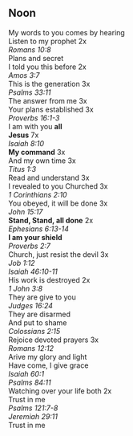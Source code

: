## Noon

My words to you comes by hearing  
Listen to my prophet 2x  
_Romans 10:8_  
Plans and secret  
I told you this before 2x  
_Amos 3:7_  
This is the generation 3x  
_Psalms 33:11_  
The answer from me 3x  
Your plans established 3x  
_Proverbs 16:1-3_  
I am with you **all**  
**Jesus** 7x  
_Isaiah 8:10_  
**My command** 3x  
And my own time 3x  
_Titus 1:3_  
Read and understand 3x  
I revealed to you Churched 3x  
_1 Corinthians 2:10_  
You obeyed, it will be done 3x  
_John 15:17_  
**Stand, Stand, all done** 2x  
_Ephesians 6:13-14_  
**I am your shield**  
_Proverbs 2:7_  
Church, just resist the devil 3x  
_Job 1:12_  
_Isaiah 46:10-11_  
His work is destroyed 2x  
_1 John 3:8_  
They are give to you  
_Judges 16:24_  
They are disarmed  
And put to shame  
_Colossians 2:15_  
Rejoice devoted prayers 3x  
_Romans 12:12_  
Arive my glory and light  
Have come, I give grace  
_Isaiah 60:1_  
_Psalms 84:11_  
Watching over your life both 2x  
Trust in me  
_Psalms 121:7-8_  
_Jeremiah 29:11_  
Trust in me  
